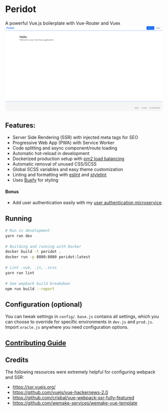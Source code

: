 
# Peridot
A powerful Vue.js boilerplate with Vue-Router and Vuex
![Screenshot](./docs/readme_resources/homepage.png)

## Features:
* Server Side Rendering (SSR) with injected meta tags for SEO
* Progressive Web App (PWA) with Service Worker
* Code splitting and async component/route loading
* Automatic hot-reload in development
* Dockerized production setup with [pm2 load balancing](https://github.com/Unitech/pm2)
* Automatic removal of unused CSS/SCSS
* Global SCSS variables and easy theme customization
* Linting and formatting with [eslint](https://github.com/eslint/eslint) and [stylelint](https://github.com/stylelint/stylelint)
* Uses [Buefy](https://buefy.github.io/#/) for styling

#### Bonus
* Add user authentication easily with my [user authentication microservice](https://github.com/Gingernaut/microAuth).

## Running
```bash
# Run in development
yarn run dev

# Building and running with Docker
docker build -t peridot .
docker run -p 8080:8080 peridot:latest

# Lint .vue, .js, .scss
yarn run lint

# See wepback build breakdown
npm run build --report

```

## Configuration (optional)
You can tweak settings in `config/`. `base.js` contains all settings, which you can choose to override for specific environments in `dev.js` and `prod.js`. Import `oracle.js` anywhere you need configuration options.


## [Contributing Guide](./docs/contributing.md)

## Credits
The following resources were extremely helpful for configuring webpack and SSR:
* https://ssr.vuejs.org/
* https://github.com/vuejs/vue-hackernews-2.0
* https://github.com/crisbal/vue-webpack-ssr-fully-featured
* https://github.com/wemake-services/wemake-vue-template
